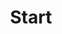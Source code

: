 ---
title: Start
type: docs
cover: /img/main-section/start-en.png
bookFlatSection: false
bookCollapseSection: true
url: start
weight: 1
---